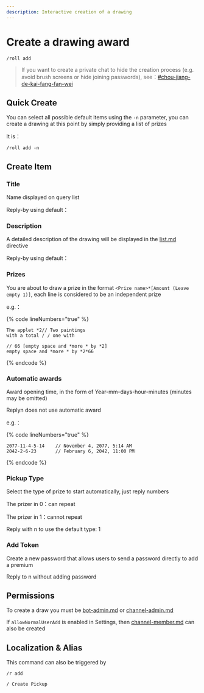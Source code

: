 ```yaml
---
description: Interactive creation of a drawing
---
```


# Create a drawing award

```
/roll add
```

> If you want to create a private chat to hide the creation process (e.g. avoid brush screens or hide joining passwords), see：[#chou-jiang-de-kai-fang-fan-wei](overview.md#chou-jiang-de-kai-fang-fan-wei "mention")

## Quick Create

You can select all possible default items using the `-n` parameter, you can create a drawing at this point by simply providing a list of prizes

It is：

```
/roll add -n
```

## Create Item

### Title

Name displayed on query list

Reply-by using default：<Username>

### Description

A detailed description of the drawing will be displayed in the [list.md](list.md "mention") directive

Reply-by using default：<Username>

### Prizes

You are about to draw a prize in the format `<Prize name>*[Amount (Leave empty 1)]`, each line is considered to be an independent prize

e.g.：

{% code lineNumbers="true" %}

```
The applet *2// Two paintings
with a total / / one with

// 66 [empty space and *more * by *2]
empty space and *more * by *2*66
```

{% endcode %}

### Automatic awards

Award opening time, in the form of Year-mm-days-hour-minutes (minutes may be omitted)

Replyn does not use automatic award

e.g.：

{% code lineNumbers="true" %}

```
2077-11-4-5-14    // November 4, 2077, 5:14 AM
2042-2-6-23       // February 6, 2042, 11:00 PM
```

{% endcode %}

### Pickup Type

Select the type of prize to start automatically, just reply numbers

The prizer in 0：can repeat

The prizer in 1：cannot repeat

Reply with n to use the default type: 1

### Add Token

Create a new password that allows users to send a password directly to add a premium

Reply to n without adding password

## Permissions

To create a draw you must be [bot-admin.md](../permission/bot-admin.md "mention") or [channel-admin.md](../permission/channel-admin.md "mention")

If `allowNormalUserAdd` is enabled in Settings, then [channel-member.md](../permission/channel-member.md "mention") can also be created

## Localization & Alias

This command can also be triggered by

```
/r add

/ Create Pickup
```

